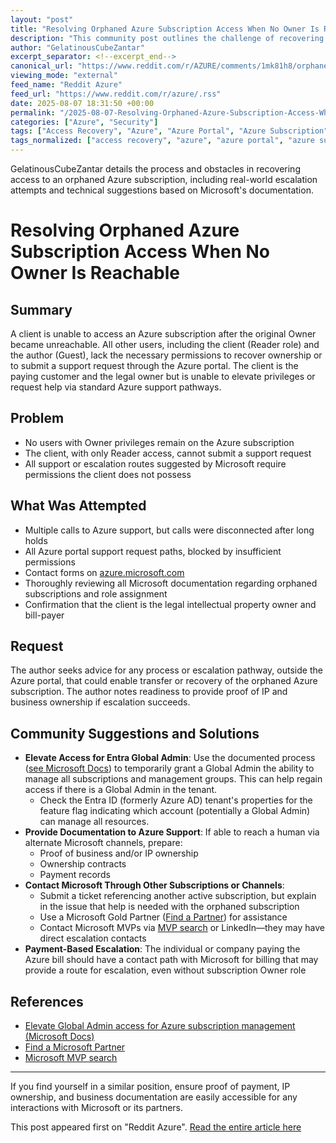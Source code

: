 ```yaml
---
layout: "post"
title: "Resolving Orphaned Azure Subscription Access When No Owner Is Reachable"
description: "This community post outlines the challenge of recovering access to an orphaned Azure subscription where no user has Owner privileges. The post discusses failed attempts to contact Azure support due to insufficient permissions, reviews documentation, and shares potential escalation strategies, including elevating Global Admin privileges and using alternative Microsoft support channels."
author: "GelatinousCubeZantar"
excerpt_separator: <!--excerpt_end-->
canonical_url: "https://www.reddit.com/r/AZURE/comments/1mk81h8/orphaned_azure_subscription_no_owner_access/"
viewing_mode: "external"
feed_name: "Reddit Azure"
feed_url: "https://www.reddit.com/r/azure/.rss"
date: 2025-08-07 18:31:50 +00:00
permalink: "/2025-08-07-Resolving-Orphaned-Azure-Subscription-Access-When-No-Owner-Is-Reachable.html"
categories: ["Azure", "Security"]
tags: ["Access Recovery", "Azure", "Azure Portal", "Azure Subscription", "Azure Support", "Community", "Entra ID", "Global Admin", "Identity Management", "Management Groups", "Microsoft Documentation", "Role Based Access Control", "Security", "Subscription Ownership", "Subscription Transfer"]
tags_normalized: ["access recovery", "azure", "azure portal", "azure subscription", "azure support", "community", "entra id", "global admin", "identity management", "management groups", "microsoft documentation", "role based access control", "security", "subscription ownership", "subscription transfer"]
---
```


GelatinousCubeZantar details the process and obstacles in recovering access to an orphaned Azure subscription, including real-world escalation attempts and technical suggestions based on Microsoft's documentation.<!--excerpt_end-->

# Resolving Orphaned Azure Subscription Access When No Owner Is Reachable

## Summary

A client is unable to access an Azure subscription after the original Owner became unreachable. All other users, including the client (Reader role) and the author (Guest), lack the necessary permissions to recover ownership or to submit a support request through the Azure portal. The client is the paying customer and the legal owner but is unable to elevate privileges or request help via standard Azure support pathways.

## Problem

- No users with Owner privileges remain on the Azure subscription
- The client, with only Reader access, cannot submit a support request
- All support or escalation routes suggested by Microsoft require permissions the client does not possess

## What Was Attempted

- Multiple calls to Azure support, but calls were disconnected after long holds
- All Azure portal support request paths, blocked by insufficient permissions
- Contact forms on [azure.microsoft.com](http://azure.microsoft.com)
- Thoroughly reviewing all Microsoft documentation regarding orphaned subscriptions and role assignment
- Confirmation that the client is the legal intellectual property owner and bill-payer

## Request

The author seeks advice for any process or escalation pathway, outside the Azure portal, that could enable transfer or recovery of the orphaned Azure subscription. The author notes readiness to provide proof of IP and business ownership if escalation succeeds.

## Community Suggestions and Solutions

- **Elevate Access for Entra Global Admin**: Use the documented process ([see Microsoft Docs](https://learn.microsoft.com/en-us/azure/role-based-access-control/elevate-access-global-admin?$WT.mc_id=AZ-MVP-5003556)) to temporarily grant a Global Admin the ability to manage all subscriptions and management groups. This can help regain access if there is a Global Admin in the tenant.
    - Check the Entra ID (formerly Azure AD) tenant's properties for the feature flag indicating which account (potentially a Global Admin) can manage all resources.
- **Provide Documentation to Azure Support**: If able to reach a human via alternate Microsoft channels, prepare:
    - Proof of business and/or IP ownership
    - Ownership contracts
    - Payment records
- **Contact Microsoft Through Other Subscriptions or Channels**:
    - Submit a ticket referencing another active subscription, but explain in the issue that help is needed with the orphaned subscription
    - Use a Microsoft Gold Partner ([Find a Partner](https://partner.microsoft.com/en-us/partnership/find-a-partner)) for assistance
    - Contact Microsoft MVPs via [MVP search](https://mvp.microsoft.com/en-US/search?target=Profile&program=MVP) or LinkedIn—they may have direct escalation contacts
- **Payment-Based Escalation**: The individual or company paying the Azure bill should have a contact path with Microsoft for billing that may provide a route for escalation, even without subscription Owner role

## References

- [Elevate Global Admin access for Azure subscription management (Microsoft Docs)](https://learn.microsoft.com/en-us/azure/role-based-access-control/elevate-access-global-admin?$WT.mc_id=AZ-MVP-5003556)
- [Find a Microsoft Partner](https://partner.microsoft.com/en-us/partnership/find-a-partner)
- [Microsoft MVP search](https://mvp.microsoft.com/en-US/search?target=Profile&program=MVP)

---

If you find yourself in a similar position, ensure proof of payment, IP ownership, and business documentation are easily accessible for any interactions with Microsoft or its partners.

This post appeared first on "Reddit Azure". [Read the entire article here](https://www.reddit.com/r/AZURE/comments/1mk81h8/orphaned_azure_subscription_no_owner_access/)
